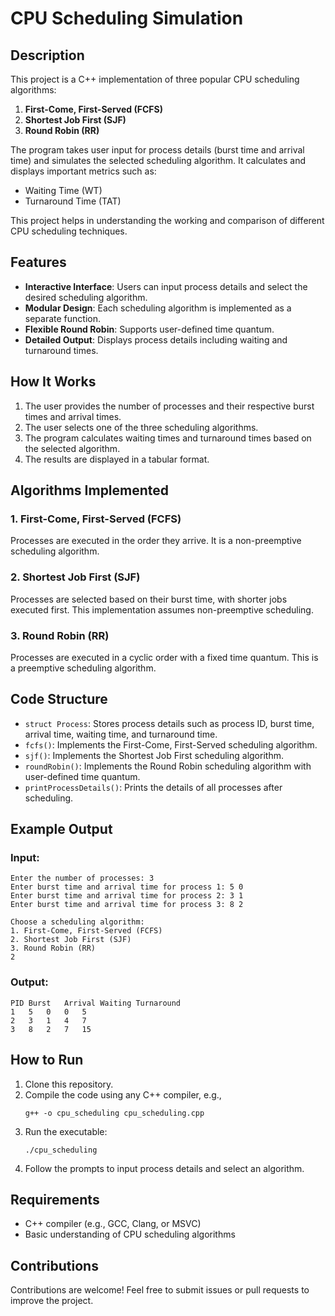 # CPU Scheduling Simulation

## Description
This project is a C++ implementation of three popular CPU scheduling algorithms:

1. **First-Come, First-Served (FCFS)**
2. **Shortest Job First (SJF)**
3. **Round Robin (RR)**

The program takes user input for process details (burst time and arrival time) and simulates the selected scheduling algorithm. It calculates and displays important metrics such as:

- Waiting Time (WT)
- Turnaround Time (TAT)

This project helps in understanding the working and comparison of different CPU scheduling techniques.

## Features
- **Interactive Interface**: Users can input process details and select the desired scheduling algorithm.
- **Modular Design**: Each scheduling algorithm is implemented as a separate function.
- **Flexible Round Robin**: Supports user-defined time quantum.
- **Detailed Output**: Displays process details including waiting and turnaround times.

## How It Works
1. The user provides the number of processes and their respective burst times and arrival times.
2. The user selects one of the three scheduling algorithms.
3. The program calculates waiting times and turnaround times based on the selected algorithm.
4. The results are displayed in a tabular format.

## Algorithms Implemented
### 1. First-Come, First-Served (FCFS)
Processes are executed in the order they arrive. It is a non-preemptive scheduling algorithm.

### 2. Shortest Job First (SJF)
Processes are selected based on their burst time, with shorter jobs executed first. This implementation assumes non-preemptive scheduling.

### 3. Round Robin (RR)
Processes are executed in a cyclic order with a fixed time quantum. This is a preemptive scheduling algorithm.

## Code Structure
- `struct Process`: Stores process details such as process ID, burst time, arrival time, waiting time, and turnaround time.
- `fcfs()`: Implements the First-Come, First-Served scheduling algorithm.
- `sjf()`: Implements the Shortest Job First scheduling algorithm.
- `roundRobin()`: Implements the Round Robin scheduling algorithm with user-defined time quantum.
- `printProcessDetails()`: Prints the details of all processes after scheduling.

## Example Output
### Input:
```
Enter the number of processes: 3
Enter burst time and arrival time for process 1: 5 0
Enter burst time and arrival time for process 2: 3 1
Enter burst time and arrival time for process 3: 8 2

Choose a scheduling algorithm:
1. First-Come, First-Served (FCFS)
2. Shortest Job First (SJF)
3. Round Robin (RR)
2
```

### Output:
```
PID	Burst	Arrival	Waiting	Turnaround
1	5	0	0	5
2	3	1	4	7
3	8	2	7	15
```

## How to Run
1. Clone this repository.
2. Compile the code using any C++ compiler, e.g.,
   ```
   g++ -o cpu_scheduling cpu_scheduling.cpp
   ```
3. Run the executable:
   ```
   ./cpu_scheduling
   ```
4. Follow the prompts to input process details and select an algorithm.

## Requirements
- C++ compiler (e.g., GCC, Clang, or MSVC)
- Basic understanding of CPU scheduling algorithms

## Contributions
Contributions are welcome! Feel free to submit issues or pull requests to improve the project.

